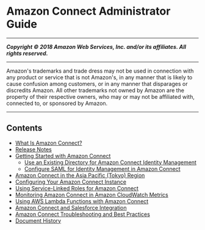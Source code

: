 # Amazon Connect Administrator Guide

-----
*****Copyright &copy; 2018 Amazon Web Services, Inc. and/or its affiliates. All rights reserved.*****

-----
Amazon's trademarks and trade dress may not be used in 
     connection with any product or service that is not Amazon's, 
     in any manner that is likely to cause confusion among customers, 
     or in any manner that disparages or discredits Amazon. All other 
     trademarks not owned by Amazon are the property of their respective
     owners, who may or may not be affiliated with, connected to, or 
     sponsored by Amazon.

-----
## Contents
+ [What Is Amazon Connect?](what-is-amazon-connect.md)
+ [Release Notes](amazon-connect-release-notes.md)
+ [Getting Started with Amazon Connect](gettingstarted.md)
   + [Use an Existing Directory for Amazon Connect Identity Management](directory-service.md)
   + [Configure SAML for Identity Management in Amazon Connect](configure-saml.md)
+ [Amazon Connect in the Asia Pacific (Tokyo) Region](connect-tokyo-region.md)
+ [Configuring Your Amazon Connect Instance](amazon-connect-instance.md)
+ [Using Service-Linked Roles for Amazon Connect](connect-slr.md)
+ [Monitoring Amazon Connect in Amazon CloudWatch Metrics](monitoring-cloudwatch.md)
+ [Using AWS Lambda Functions with Amazon Connect](connect-lambda-functions.md)
+ [Amazon Connect and Salesforce Integration](salesforce-integration.md)
+ [Amazon Connect Troubleshooting and Best Practices](troubleshooting.md)
+ [Document History](doc-history.md)